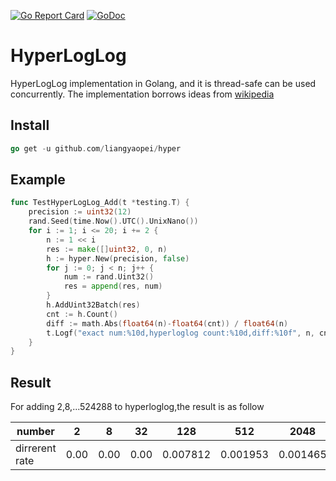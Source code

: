 [![Go Report Card](https://goreportcard.com/badge/github.com/liangyaopei/hyper)](https://goreportcard.com/report/github.com/liangyaopei/hyper)
[![GoDoc](https://godoc.org/github.com/liangyaopei/hyper?status.svg)](http://godoc.org/github.com/liangyaopei/hyper)

# HyperLogLog
HyperLogLog implementation in Golang, and it is thread-safe can be used concurrently.
The implementation borrows ideas from [wikipedia](https://en.wikipedia.org/wiki/HyperLogLog)  

## Install
```go
go get -u github.com/liangyaopei/hyper
```
## Example
```go
func TestHyperLogLog_Add(t *testing.T) {
	precision := uint32(12)
	rand.Seed(time.Now().UTC().UnixNano())
	for i := 1; i <= 20; i += 2 {
		n := 1 << i
		res := make([]uint32, 0, n)
		h := hyper.New(precision, false)
		for j := 0; j < n; j++ {
			num := rand.Uint32()
			res = append(res, num)
		}
		h.AddUint32Batch(res)
		cnt := h.Count()
		diff := math.Abs(float64(n)-float64(cnt)) / float64(n)
		t.Logf("exact num:%10d,hyperloglog count:%10d,diff:%10f", n, cnt, diff)
	}
}
```

## Result
For adding 2,8,...524288 to hyperloglog,the result is as follow



| number         | 2    | 8    | 32   | 128      |   512    | 2048     | 8192     | 32768    | 131072   | 524288   |
| -------------- | ---- | ---- | ---- | -------- | :------: | -------- | -------- | -------- | -------- | -------- |
| dirrerent rate | 0.00 | 0.00 | 0.00 | 0.007812 | 0.001953 | 0.001465 | 0.005981 | 0.002197 | 0.005287 | 0.000223 |

